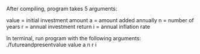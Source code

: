 After compiling, program takes 5 arguments:
 
 value = initial investment amount
 a = amount added annually
 n = number of years
 r = annual investment return
 i = annual inflation rate

In terminal, run program with the following arguments:
./futureandpresentvalue value a n r i
